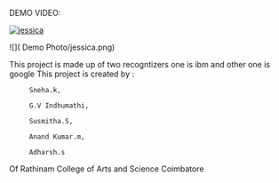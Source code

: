 DEMO VIDEO:



  [![jessica](https://img.youtube.com/vi/hmlqSHL0nSQ/2.jpg)](https://www.youtube.com/watch?v=hmlqSHL0nSQ) 
  
  ![]( Demo Photo/jessica.png)


This project is made up of two recogntizers one is ibm and other one is google
This project is created by :

         Sneha.k,
	
         G.V Indhumathi,
	
         Susmitha.S,
	
         Anand Kumar.m,
	
         Adharsh.s
	
Of Rathinam College of Arts and Science Coimbatore
